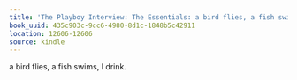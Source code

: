 ```yaml
---
title: 'The Playboy Interview: The Essentials: a bird flies, a fish swims, I drink.'
book_uuid: 435c903c-9cc6-4980-8d1c-1848b5c42911
location: 12606-12606
source: kindle
---
```


a bird flies, a fish swims, I drink.